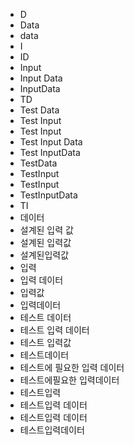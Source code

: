 ﻿- D
- Data
- data
- I
- ID
- Input
- Input Data
- InputData
- TD
- Test Data
- Test Input
- Test Input
- Test Input Data
- Test InputData
- TestData
- TestInput
- TestInput
- TestInputData
- TI
- 데이터
- 설계된 입력 값
- 설계된 입력값
- 설계된입력값
- 입력
- 입력 데이터
- 입력값
- 입력데이터
- 테스트 데이터
- 테스트 입력 데이터
- 테스트 입력값
- 테스트데이터
- 테스트에 필요한 입력 데이터
- 테스트에필요한 입력데이터
- 테스트입력
- 테스트입력 데이터
- 테스트입력 데이터
- 테스트입력데이터
